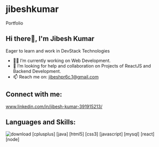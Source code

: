 # jibeshkumar
Portfolio
## **Hi there👋, I'm Jibesh Kumar**
Eager to learn and work in DevStack Technologies
- 🧑‍💻 I’m currently working on Web Development.
- 🤝 I’m looking for help and collaboration on Projects of ReactJS and Backend Development.
- 📫 Reach me on: jibeshpr6c.1@gmail.com

## **Connect with me:**
www.linkedin.com/in/jibesh-kumar-391915213/

## **Languages and Skills:**
![download](https://github.com/JIBESH13/jibeshkumar/assets/96392979/9f463d4e-c246-44cc-b766-d06cc9117ba7)
 [cplusplus] [java] [html5] [css3] [javascript] [mysql] [react] [node]
